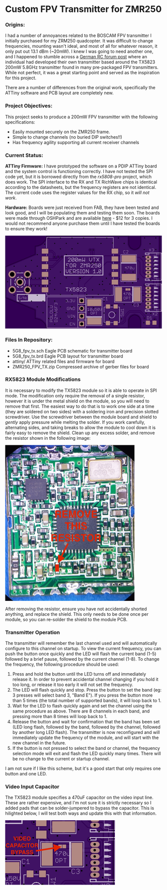 # Custom FPV Transmitter for ZMR250

### Origins:

I had a number of annoyances related to the BOSCAM FPV transmitter I initially purchased for my ZRM250 quadcopter. It was difficult to change frequencies, mounting wasn't ideal, and most of all for whatever reason, it only put out 13.1 dBm (~20mW). I knew I was going to need another one, and I happened to stumble across a [German RC forum post](http://fpv-treff.de/viewtopic.php?f=23&t=5974) where an individual had developed their own transmitter based around the TX5823 200mW 5.8GHz transmitter found in many pre-packaged FPV transmitters. While not perfect, it was a great starting point and served as the inspiration for this project.

There are a number of differences from the original work, specifically the ATTiny software and PCB layout are completely new.

### Project Objectives:

This project seeks to produce a 200mW FPV transmitter with the following specifications:

- Easily mounted securely on the ZMR250 frame.
- Simple to change channels (no buried DIP switches!!)
- Has frequency agility supporting all current receiver channels

### Current Status:

**ATTiny Firmware:** I have prototyped the software on a PDIP ATTiny board and the system control is functioning correctly. I have not tested the SPI code yet, but it is borrowed directly from the *rx5808-pro* project, which does work. The SPI interface to the RX and TX RichWave chips is identical according to the datasheets, but the frequency registers are not identical. The current code uses the register values for the RX chip, so it *will not work*.

**Hardware:** Boards were just received from FAB, they have been tested and look good, and I will be populating them and testing them soon. The boards were made through OSHPark and are available [here](https://oshpark.com/shared_projects/drxYzrrf) - $12 for 3 copies. I would not recommend anyone purchase them until I have tested the boards to ensure they work!

![ZMR250 PCB Front](pictures/zmr250_board_v1_front.png "ZMR250 PCB Front")

### Files In Repository:

- 5G8_fpv_tx.sch		Eagle PCB schematic for transmitter board
- 5G8_fpv_tx.brd		Eagle PCB layout for transmitter board
- attiny/			ATTiny related files and firmware for board
- ZMR250_FPV_TX.zip		Compressed archive of gerber files for board

### RX5823 Module Modifications

It is necessary to modify the TX5823 module so it is able to operate in SPI mode. The modification only require the removal of a single resistor, however it is under the metal shield on the module, so you will need to remove that first. The easiest way to do that is to work one side at a time (they are soldered on two sides) with a soldering iron and precision slotted screwdriver. Use the screwdriver between the module board and shield to *gently* apply pressure while melting the solder. If you work carefully, alternating sides, and taking breaks to allow the module to cool down it is fairly easy to remove the shield. Clean up any excess solder, and remove the resistor shown in the following image:

![TX5823 Module](pictures/tx5823_SPI_mod.jpg "RX5823 with shield removed")

After removing the resistor, ensure you have not accidentally shorted anything, and replace the shield. This only needs to be done once per module, so you can re-solder the shield to the module PCB.

### Transmitter Operation

The transmitter will remember the last channel used and will automatically configure to this channel on startup. To view the current frequency, you can push the button once quickly and the LED will flash the current band (1-5) followed by a brief pause, followed by the current channel (1-8). To change the frequency, the following procedure should be used:

1. Press and hold the button until the LED turns off and immediately release it. In order to prevent accidental channel changing if you hold it too long, or release it too early it will not set the frequency.
2. The LED will flash quickly and stop. Press the button to set the band (eg: 3 presses will select band 3, "Band E"). If you press the button more than 5 times (the total number of supported bands), it will loop back to 1.
3. Wait for the LED to flash quickly again and set the channel using the same procedure as above. There are 8 channels in each band, and pressing more than 8 times will loop back to 1.
4. Release the button and wait for confirmation that the band has been set (LED long flash, followed by the band, followed by the channel, followed by another long LED flash). The transmitter is now reconfigured and will immediately update the frequency of the module, and will start with the new channel in the future.
5. If the button is not pressed to select the band or channel, the frequency selection mode will exit and flash the LED quickly many times. There will be no change to the current or startup channel.

I am not sure if I like this scheme, but it's a good start that only requires one button and one LED.

### Video Input Capacitor

The TX5823 module specifies a 470uF capacitor on the video input line. These are rather expensive, and I'm not sure it is strictly necessary so I added pads that can be solder-jumpered to bypass the capacitor. This is hilighted below, I will test both ways and update this with that information.

![Video Capacitor Detail](pictures/video_capacitor.png "Video Capacitor Detail")

